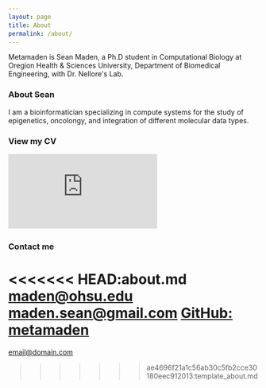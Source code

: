 ```yaml
---
layout: page
title: About
permalink: /about/
---
```


Metamaden is Sean Maden, a Ph.D student in Computational Biology at Oregion Health & Sciences University, Department of Biomedical Engineering, with Dr. Nellore's Lab.

### About Sean

I am a bioinformatician specializing in compute systems for the study of epigenetics, oncolongy, and integration of different molecular data types.

### View my CV
![SeanMaden_CurriculumVitae](https://github.com/metamaden/CV_repo/blob/master/CV_SeanMaden_2018_revised.pdf)

### Contact me

<<<<<<< HEAD:about.md
[maden@ohsu.edu](mailto:maden@ohsu.edu)
[maden.sean@gmail.com](mailto:maden.sean@gmail.com)
[GitHub: metamaden](https://github.com/metamaden)
=======
[email@domain.com](mailto:email@domain.com)
>>>>>>> ae4696f21a1c56ab30c5fb2cce30180eec912013:template_about.md
